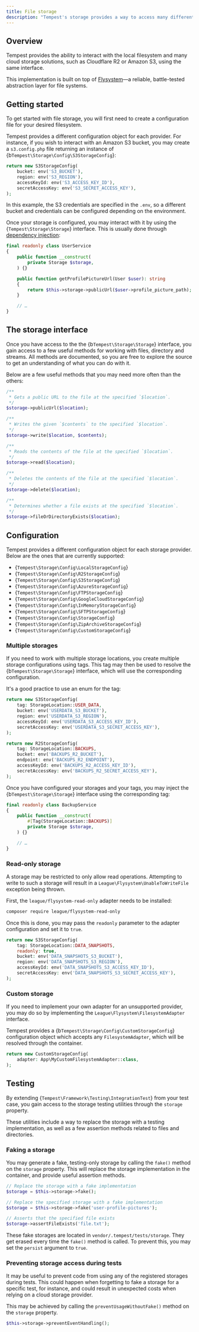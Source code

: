 ```yaml
---
title: File storage
description: "Tempest's storage provides a way to access many different types of filesystems, such as the local filesystem, Amazon S3, Cloudflare R2 or even an FTP server."
---
```


## Overview

Tempest provides the ability to interact with the local filesystem and many cloud storage solutions, such as Cloudflare R2 or Amazon S3, using the same interface.

This implementation is built on top of [Flysystem](https://github.com/thephpleague/flysystem)—a reliable, battle-tested abstraction layer for file systems.

## Getting started

To get started with file storage, you will first need to create a configuration file for your desired filesystem.

Tempest provides a different configuration object for each provider. For instance, if you wish to interact with an Amazon S3 bucket, you may create a `s3.config.php` file returning an instance of {b`Tempest\Storage\Config\S3StorageConfig`}:

```php src/s3.config.php
return new S3StorageConfig(
    bucket: env('S3_BUCKET'),
    region: env('S3_REGION'),
    accessKeyId: env('S3_ACCESS_KEY_ID'),
    secretAccessKey: env('S3_SECRET_ACCESS_KEY'),
);
```

In this example, the S3 credentials are specified in the `.env`, so a different bucket and credentials can be configured depending on the environment.

Once your storage is configured, you may interact with it by using the {`Tempest\Storage\Storage`} interface. This is usually done through [dependency injection](../1-essentials/01-container.md#injecting-dependencies):

```php src/UserService.php
final readonly class UserService
{
    public function __construct(
        private Storage $storage,
    ) {}

    public function getProfilePictureUrl(User $user): string
    {
        return $this->storage->publicUrl($user->profile_picture_path);
    }

    // …
}
```

## The storage interface

Once you have access to the the {b`Tempest\Storage\Storage`} interface, you gain access to a few useful methods for working with files, directory and streams. All methods are documented, so you are free to explore the source to get an understanding of what you can do with it.

Below are a few useful methods that you may need more often than the others:

```php
/**
 * Gets a public URL to the file at the specified `$location`.
 */
$storage->publicUrl($location);

/**
 * Writes the given `$contents` to the specified `$location`.
 */
$storage->write($location, $contents);

/**
 * Reads the contents of the file at the specified `$location`.
 */
$storage->read($location);

/**
 * Deletes the contents of the file at the specified `$location`.
 */
$storage->delete($location);

/**
 * Determines whether a file exists at the specified `$location`.
 */
$storage->fileOrDirectoryExists($location);
```

## Configuration

Tempest provides a different configuration object for each storage provider. Below are the ones that are currently supported:

- {`Tempest\Storage\Config\LocalStorageConfig`}
- {`Tempest\Storage\Config\R2StorageConfig`}
- {`Tempest\Storage\Config\S3StorageConfig`}
- {`Tempest\Storage\Config\AzureStorageConfig`}
- {`Tempest\Storage\Config\FTPStorageConfig`}
- {`Tempest\Storage\Config\GoogleCloudStorageConfig`}
- {`Tempest\Storage\Config\InMemoryStorageConfig`}
- {`Tempest\Storage\Config\SFTPStorageConfig`}
- {`Tempest\Storage\Config\StorageConfig`}
- {`Tempest\Storage\Config\ZipArchiveStorageConfig`}
- {`Tempest\Storage\Config\CustomStorageConfig`}

### Multiple storages

If you need to work with multiple storage locations, you create multiple storage configurations using tags. This tag may then be used to resolve the {b`Tempest\Storage\Storage`} interface, which will use the corresponding configuration.

It's a good practice to use an enum for the tag:

```php src/userdata.storage.config.php
return new S3StorageConfig(
    tag: StorageLocation::USER_DATA,
    bucket: env('USERDATA_S3_BUCKET'),
    region: env('USERDATA_S3_REGION'),
    accessKeyId: env('USERDATA_S3_ACCESS_KEY_ID'),
    secretAccessKey: env('USERDATA_S3_SECRET_ACCESS_KEY'),
);
```

```php src/backup.storage.config.php
return new R2StorageConfig(
    tag: StorageLocation::BACKUPS,
    bucket: env('BACKUPS_R2_BUCKET'),
    endpoint: env('BACKUPS_R2_ENDPOINT'),
    accessKeyId: env('BACKUPS_R2_ACCESS_KEY_ID'),
    secretAccessKey: env('BACKUPS_R2_SECRET_ACCESS_KEY'),
);
```

Once you have configured your storages and your tags, you may inject the {b`Tempest\Storage\Storage`} interface using the corresponding tag:

```php src/BackupService.php
final readonly class BackupService
{
    public function __construct(
        #[Tag(StorageLocation::BACKUPS)]
        private Storage $storage,
    ) {}

    // …
}
```

### Read-only storage

A storage may be restricted to only allow read operations. Attempting to write to such a storage will result in a `League\Flysystem\UnableToWriteFile` exception being thrown.

First, the `league/flysystem-read-only` adapter needs to be installed:

```sh
composer require league/flysystem-read-only
```

Once this is done, you may pass the `readonly` parameter to the adapter configuration and set it to `true`.

```php src/data-snapshots.storage.config.php
return new S3StorageConfig(
    tag: StorageLocation::DATA_SNAPSHOTS,
    readonly: true,
    bucket: env('DATA_SNAPSHOTS_S3_BUCKET'),
    region: env('DATA_SNAPSHOTS_S3_REGION'),
    accessKeyId: env('DATA_SNAPSHOTS_S3_ACCESS_KEY_ID'),
    secretAccessKey: env('DATA_SNAPSHOTS_S3_SECRET_ACCESS_KEY'),
);
```

### Custom storage

If you need to implement your own adapter for an unsupported provider, you may do so by implementing the `League\Flysystem\FilesystemAdapter` interface.

Tempest provides a {b`Tempest\Storage\Config\CustomStorageConfig`} configuration object which accepts any `FilesystemAdapter`, which will be resolved through the container.

```php src/custom-storage.config.php
return new CustomStorageConfig(
    adapter: App\MyCustomFilesystemAdapter::class,
);
```

## Testing

By extending {`Tempest\Framework\Testing\IntegrationTest`} from your test case, you gain access to the storage testing utilities through the `storage` property.

These utilities include a way to replace the storage with a testing implementation, as well as a few assertion methods related to files and directories.

### Faking a storage

You may generate a fake, testing-only storage by calling the `fake()` method on the `storage` property. This will replace the storage implementation in the container, and provide useful assertion methods.

```php
// Replace the storage with a fake implementation
$storage = $this->storage->fake();

// Replace the specified storage with a fake implementation
$storage = $this->storage->fake('user-profile-pictures');

// Asserts that the specified file exists
$storage->assertFileExists('file.txt');
```

These fake storages are located in `vendor/.tempest/tests/storage`. They get erased every time the `fake()` method is called. To prevent this, you may set the `persist` argument to `true`.

### Preventing storage access during tests

It may be useful to prevent code from using any of the registered storages during tests. This could happen when forgetting to fake a storage for a specific test, for instance, and could result in unexpected costs when relying on a cloud storage provider.

This may be achieved by calling the `preventUsageWithoutFake()` method on the `storage` property.

```php tests/MyServiceTest.php
$this->storage->preventEventHandling();
```

